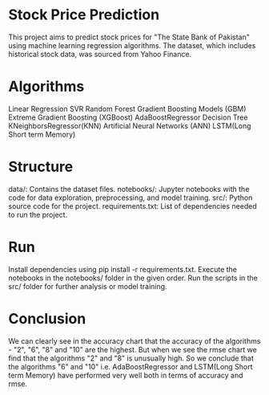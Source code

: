 # Stock Price Prediction
This project aims to predict stock prices for "The State Bank of Pakistan" using machine learning regression algorithms. The dataset, which includes historical stock data, was sourced from Yahoo Finance.
# Algorithms
Linear Regression
SVR
Random Forest
Gradient Boosting Models (GBM)
Extreme Gradient Boosting (XGBoost)
AdaBoostRegressor
Decision Tree
KNeighborsRegressor(KNN)
Artificial Neural Networks (ANN)
LSTM(Long Short term Memory)
# Structure
data/: Contains the dataset files.
notebooks/: Jupyter notebooks with the code for data exploration, preprocessing, and model training.
src/: Python source code for the project.
requirements.txt: List of dependencies needed to run the project.

# Run
Install dependencies using pip install -r requirements.txt.
Execute the notebooks in the notebooks/ folder in the given order.
Run the scripts in the src/ folder for further analysis or model training.
# Conclusion
We can clearly see in the accuracy chart that the accuracy of the algorithms - "2", "6", "8" and "10" are the highest.
But when we see the rmse chart we find that the algorithms "2" and "8" is unusually high.
So we conclude that the algorithms "6" and "10" i.e. AdaBoostRegressor and LSTM(Long Short term Memory) have performed very well both in terms of accuracy and rmse.
